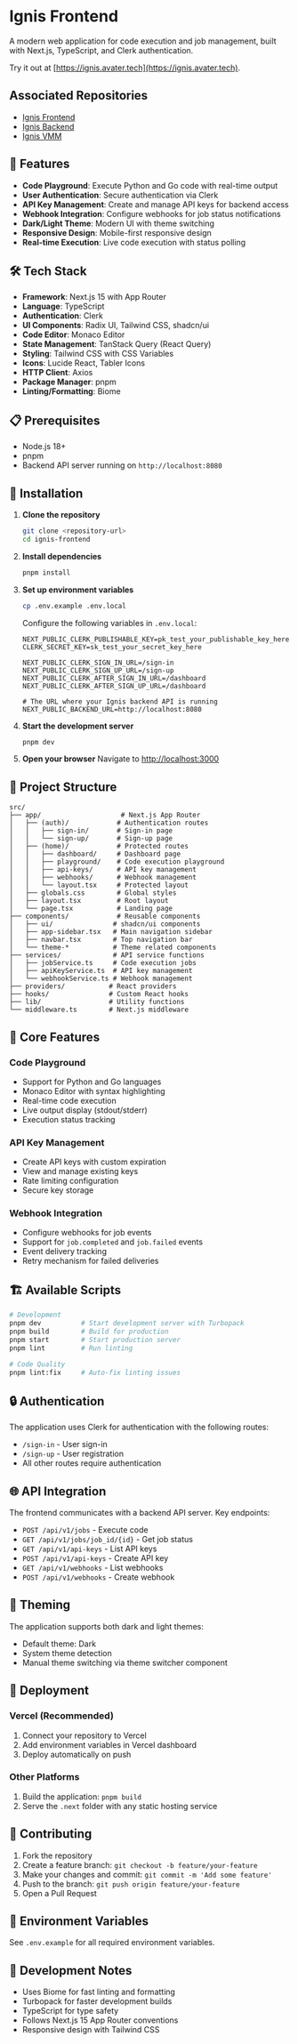 # Ignis Frontend

A modern web application for code execution and job management, built with Next.js, TypeScript, and Clerk authentication.

Try it out at [https://ignis.avater.tech](https://ignis.avater.tech).

## Associated Repositories
- [Ignis Frontend](https://github.com/AvaterClasher/ignis-frontend)
- [Ignis Backend](https://github.com/AvaterClasher/ignis-backend)
- [Ignis VMM](https://github.com/AvaterClasher/ignis-vmm)

## 🚀 Features

- **Code Playground**: Execute Python and Go code with real-time output
- **User Authentication**: Secure authentication via Clerk
- **API Key Management**: Create and manage API keys for backend access
- **Webhook Integration**: Configure webhooks for job status notifications
- **Dark/Light Theme**: Modern UI with theme switching
- **Responsive Design**: Mobile-first responsive design
- **Real-time Execution**: Live code execution with status polling

## 🛠 Tech Stack

- **Framework**: Next.js 15 with App Router
- **Language**: TypeScript
- **Authentication**: Clerk
- **UI Components**: Radix UI, Tailwind CSS, shadcn/ui
- **Code Editor**: Monaco Editor
- **State Management**: TanStack Query (React Query)
- **Styling**: Tailwind CSS with CSS Variables
- **Icons**: Lucide React, Tabler Icons
- **HTTP Client**: Axios
- **Package Manager**: pnpm
- **Linting/Formatting**: Biome

## 📋 Prerequisites

- Node.js 18+
- pnpm
- Backend API server running on `http://localhost:8080`

## 🔧 Installation

1. **Clone the repository**
   ```bash
   git clone <repository-url>
   cd ignis-frontend
   ```

2. **Install dependencies**
   ```bash
   pnpm install
   ```

3. **Set up environment variables**
   ```bash
   cp .env.example .env.local
   ```

   Configure the following variables in `.env.local`:
   ```env
   NEXT_PUBLIC_CLERK_PUBLISHABLE_KEY=pk_test_your_publishable_key_here
   CLERK_SECRET_KEY=sk_test_your_secret_key_here

   NEXT_PUBLIC_CLERK_SIGN_IN_URL=/sign-in
   NEXT_PUBLIC_CLERK_SIGN_UP_URL=/sign-up
   NEXT_PUBLIC_CLERK_AFTER_SIGN_IN_URL=/dashboard
   NEXT_PUBLIC_CLERK_AFTER_SIGN_UP_URL=/dashboard

   # The URL where your Ignis backend API is running
   NEXT_PUBLIC_BACKEND_URL=http://localhost:8080
   ```

4. **Start the development server**
   ```bash
   pnpm dev
   ```

5. **Open your browser**
   Navigate to [http://localhost:3000](http://localhost:3000)

## 📁 Project Structure

```
src/
├── app/                    # Next.js App Router
│   ├── (auth)/            # Authentication routes
│   │   ├── sign-in/       # Sign-in page
│   │   └── sign-up/       # Sign-up page
│   ├── (home)/            # Protected routes
│   │   ├── dashboard/     # Dashboard page
│   │   ├── playground/    # Code execution playground
│   │   ├── api-keys/      # API key management
│   │   ├── webhooks/      # Webhook management
│   │   └── layout.tsx     # Protected layout
│   ├── globals.css        # Global styles
│   ├── layout.tsx         # Root layout
│   └── page.tsx           # Landing page
├── components/            # Reusable components
│   ├── ui/               # shadcn/ui components
│   ├── app-sidebar.tsx   # Main navigation sidebar
│   ├── navbar.tsx        # Top navigation bar
│   └── theme-*           # Theme related components
├── services/             # API service functions
│   ├── jobService.ts     # Code execution jobs
│   ├── apiKeyService.ts  # API key management
│   └── webhookService.ts # Webhook management
├── providers/           # React providers
├── hooks/               # Custom React hooks
├── lib/                 # Utility functions
└── middleware.ts        # Next.js middleware
```

## 🎯 Core Features

### Code Playground
- Support for Python and Go languages
- Monaco Editor with syntax highlighting
- Real-time code execution
- Live output display (stdout/stderr)
- Execution status tracking

### API Key Management
- Create API keys with custom expiration
- View and manage existing keys
- Rate limiting configuration
- Secure key storage

### Webhook Integration
- Configure webhooks for job events
- Support for `job.completed` and `job.failed` events
- Event delivery tracking
- Retry mechanism for failed deliveries

## 🏗 Available Scripts

```bash
# Development
pnpm dev          # Start development server with Turbopack
pnpm build        # Build for production
pnpm start        # Start production server
pnpm lint         # Run linting

# Code Quality
pnpm lint:fix     # Auto-fix linting issues
```

## 🔒 Authentication

The application uses Clerk for authentication with the following routes:
- `/sign-in` - User sign-in
- `/sign-up` - User registration
- All other routes require authentication

## 🌐 API Integration

The frontend communicates with a backend API server. Key endpoints:

- `POST /api/v1/jobs` - Execute code
- `GET /api/v1/jobs/job_id/{id}` - Get job status
- `GET /api/v1/api-keys` - List API keys
- `POST /api/v1/api-keys` - Create API key
- `GET /api/v1/webhooks` - List webhooks
- `POST /api/v1/webhooks` - Create webhook

## 🎨 Theming

The application supports both dark and light themes:
- Default theme: Dark
- System theme detection
- Manual theme switching via theme switcher component

## 🚀 Deployment

### Vercel (Recommended)
1. Connect your repository to Vercel
2. Add environment variables in Vercel dashboard
3. Deploy automatically on push

### Other Platforms
1. Build the application: `pnpm build`
2. Serve the `.next` folder with any static hosting service

## 🤝 Contributing

1. Fork the repository
2. Create a feature branch: `git checkout -b feature/your-feature`
3. Make your changes and commit: `git commit -m 'Add some feature'`
4. Push to the branch: `git push origin feature/your-feature`
5. Open a Pull Request

## 📝 Environment Variables

See `.env.example` for all required environment variables.

## 🔧 Development Notes

- Uses Biome for fast linting and formatting
- Turbopack for faster development builds
- TypeScript for type safety
- Follows Next.js 15 App Router conventions
- Responsive design with Tailwind CSS
